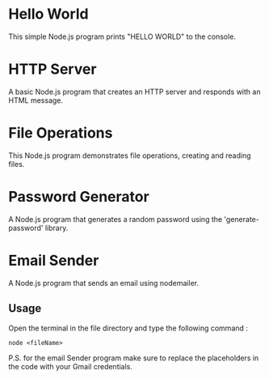 # Hello World

This simple Node.js program prints "HELLO WORLD" to the console.

# HTTP Server

A basic Node.js program that creates an HTTP server and responds with an HTML message.

# File Operations

This Node.js program demonstrates file operations, creating and reading files.

# Password Generator

A Node.js program that generates a random password using the 'generate-password' library.

# Email Sender

A Node.js program that sends an email using nodemailer.

## Usage
Open the terminal in the file directory and type the following command :
```
node <fileName>
```

P.S. for the email Sender program make sure to replace the placeholders in the code with your Gmail credentials.
